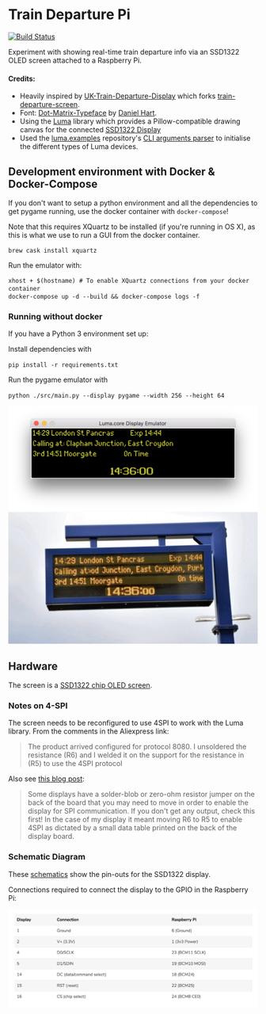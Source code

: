 # Train Departure Pi

[![Build Status](https://travis-ci.org/adamcornforth/train-departure-pi.svg?branch=master)](https://travis-ci.org/adamcornforth/train-departure-pi)

Experiment with showing real-time train departure info via an SSD1322 OLED screen attached to a Raspberry Pi.

#### Credits:

- Heavily inspired by [UK-Train-Departure-Display](https://github.com/ghostseven/UK-Train-Departure-Display) which forks [train-departure-screen](https://github.com/chrishutchinson/train-departure-screen).
- Font: [Dot-Matrix-Typeface](https://github.com/DanielHartUK/Dot-Matrix-Typeface) by [Daniel Hart](https://github.com/DanielHartUK).
- Using the [Luma](https://github.com/rm-hull/luma.core) library which provides a Pillow-compatible drawing canvas for the connected [SSD1322 Display](https://www.aliexpress.com/item/32949282762.html)
- Used the [luma.examples](https://github.com/rm-hull/luma.examples) repository's [CLI arguments parser](https://github.com/rm-hull/luma.examples/blob/master/examples/demo_opts.py) to initialise the different types of Luma devices.

## Development environment with Docker & Docker-Compose 

If you don't want to setup a python environment and all the dependencies to get pygame running, use the docker container with `docker-compose`!

Note that this requires XQuartz to be installed (if you're running in OS X), as this is what we use to run a GUI from the docker container.

```
brew cask install xquartz
```

Run the emulator with:

```
xhost + $(hostname) # To enable XQuartz connections from your docker container
docker-compose up -d --build && docker-compose logs -f
```

### Running without docker

If you have a Python 3 environment set up:

Install dependencies with 

`pip install -r requirements.txt`

Run the pygame emulator with

`python ./src/main.py --display pygame --width 256 --height 64`

![Emulator output](assets/emulator.png) ![Departure board](assets/departure-board.png)

## Hardware

The screen is a [SSD1322 chip OLED screen](https://www.aliexpress.com/item/32949282762.html).

### Notes on 4-SPI

The screen needs to be reconfigured to use 4SPI to work with the Luma library. From the comments in the Aliexpress link:

> The product arrived configured for protocol 8080. I unsoldered the resistance (R6) and I welded it on the support for the resistance in (R5) to use the 4SPI protocol

Also see [this blog post](https://www.balena.io/blog/build-a-raspberry-pi-powered-train-station-oled-sign-for-your-desk/#puttingittogether):

> Some displays have a solder-blob or zero-ohm resistor jumper on the back of the board that you may need to move in order to enable the display for SPI communication. If you don't get any output, check this first! In the case of my display it meant moving R6 to R5 to enable 4SPI as dictated by a small data table printed on the back of the display board.


### Schematic Diagram

These [schematics](https://ae01.alicdn.com/kf/H10b015a4b529447089d8d74d15d6c118T.jpg) show the pin-outs for the SSD1322 display.

Connections required to connect the display to the GPIO in the Raspberry Pi:

![Connections table](assets/display-to-pi-connections.png)